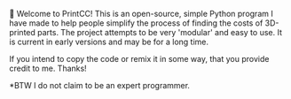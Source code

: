 👋 Welcome to PrintCC! This is an open-source, simple Python program I have made to help people simplify the process of finding the costs of 3D-printed parts. The project attempts to be very 'modular' and easy to use. It is current in early versions and may be for a long time.

If you intend to copy the code or remix it in some way, that you provide credit to me. Thanks!

*BTW I do not claim to be an expert programmer.

